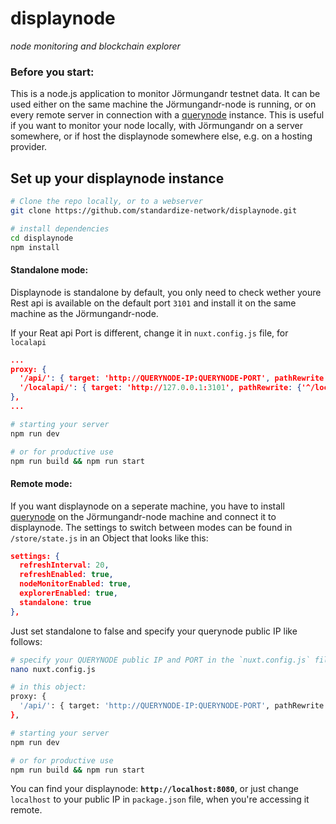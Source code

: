 # displaynode
_node monitoring and blockchain explorer_

### Before you start:

This is a node.js application to monitor Jörmungandr testnet data. It can be used either on the same machine the Jörmungandr-node is running, or on every remote server in connection with a [querynode](https://github.com/standardize-network/querynode) instance. This is useful if you want to monitor your node locally, with Jörmungandr on a server somewhere, or if host the displaynode somewhere else, e.g. on a hosting provider.

## Set up your displaynode instance

```bash
# Clone the repo locally, or to a webserver
git clone https://github.com/standardize-network/displaynode.git

# install dependencies
cd displaynode
npm install
```

#### Standalone mode:

Displaynode is standalone by default, you only need to check wether youre Rest api is available on the default port `3101` and install it on the same machine as the Jörmungandr-node.

If your Reat api Port is different, change it in `nuxt.config.js` file, for `localapi`

```json
...
proxy: {
  '/api/': { target: 'http://QUERYNODE-IP:QUERYNODE-PORT', pathRewrite: {'^/api/': ''} },
  '/localapi/': { target: 'http://127.0.0.1:3101', pathRewrite: {'^/localapi/': ''} },
},
...
```

```bash
# starting your server
npm run dev

# or for productive use
npm run build && npm run start
```

#### Remote mode:

If you want displaynode on a seperate machine, you have to install [querynode](https://github.com/standardize-network/querynode) on the Jörmungandr-node machine and connect it to displaynode. The settings to switch between modes can be found in `/store/state.js` in an Object that looks like this:

```json
settings: {
  refreshInterval: 20,
  refreshEnabled: true,
  nodeMonitorEnabled: true,
  explorerEnabled: true,
  standalone: true
},
```

Just set standalone to false and specify your querynode public IP like follows:

```bash
# specify your QUERYNODE public IP and PORT in the `nuxt.config.js` file
nano nuxt.config.js

# in this object:
proxy: {
  '/api/': { target: 'http://QUERYNODE-IP:QUERYNODE-PORT', pathRewrite: {'^/api/': ''} },
},

# starting your server
npm run dev

# or for productive use
npm run build && npm run start
```

You can find your displaynode: **`http://localhost:8080`**, or just change `localhost` to your public IP in `package.json` file, when you're accessing it remote.
